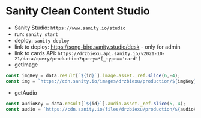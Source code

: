 # Sanity Clean Content Studio
- Sanity Studio: `https://www.sanity.io/studio`
- run: `sanity start`
- deploy: `sanity deploy`
- link to deploy: https://song-bird.sanity.studio/desk - only for admin
- link to cards API: `https://drzbiexu.api.sanity.io/v2021-10-21/data/query/production?query=*[_type=='card']`
- getImage
```js
const imgKey = data.result[`${id}`].image.asset._ref.slice(6,-4);
const img = `https://cdn.sanity.io/images/drzbiexu/production/${imgKey}.jpg`;
```
- getAudio
```js
const audioKey = data.result[`${id}`].audio.asset._ref.slice(5,-4);
const audio = `https://cdn.sanity.io/files/drzbiexu/production/${audioKey}.mp3`;
```